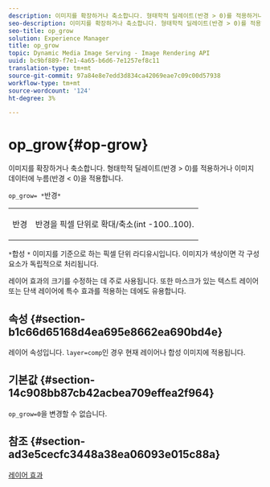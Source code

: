 ```yaml
---
description: 이미지를 확장하거나 축소합니다. 형태학적 딜레이트(반경 > 0)를 적용하거나 이미지 데이터에 누름(반경 < 0)을 적용합니다.
seo-description: 이미지를 확장하거나 축소합니다. 형태학적 딜레이트(반경 > 0)를 적용하거나 이미지 데이터에 누름(반경 < 0)을 적용합니다.
seo-title: op_grow
solution: Experience Manager
title: op_grow
topic: Dynamic Media Image Serving - Image Rendering API
uuid: bc9bf889-f7e1-4a65-b6d6-7e1257ef8c11
translation-type: tm+mt
source-git-commit: 97a84e8e7edd3d834ca42069eae7c09c00d57938
workflow-type: tm+mt
source-wordcount: '124'
ht-degree: 3%

---
```



# op_grow{#op-grow}

이미지를 확장하거나 축소합니다. 형태학적 딜레이트(반경 > 0)를 적용하거나 이미지 데이터에 누름(반경 &lt; 0)을 적용합니다.

`op_grow= *`반경`*`

<table id="simpletable_3BAA4523D29E447FA7A4C9009B3E8344"> 
 <tr class="strow"> 
  <td class="stentry"> <p><span class="codeph"><span class="varname"> 반경</span></span> </p> </td> 
  <td class="stentry"> <p>반경을 픽셀 단위로 확대/축소(int -100..100). </p></td> 
 </tr> 
</table>

`*`합성 `*` 이미지를 기준으로 하는 픽셀 단위 라디유시입니다. 이미지가 색상이면 각 구성 요소가 독립적으로 처리됩니다.

레이어 효과의 크기를 수정하는 데 주로 사용됩니다. 또한 마스크가 있는 텍스트 레이어 또는 단색 레이어에 특수 효과를 적용하는 데에도 유용합니다.

## 속성 {#section-b1c66d65168d4ea695e8662ea690bd4e}

레이어 속성입니다. `layer=comp`인 경우 현재 레이어나 합성 이미지에 적용됩니다.

## 기본값 {#section-14c908bb87cb42acbea709effea2f964}

`op_grow=0`을 변경할 수 없습니다.

## 참조 {#section-ad3e5cecfc3448a38ea06093e015c88a}

[레이어 효과](../../../../../is-api/http-ref/image-serving-api-ref/c-http-protocol-reference/c-syntax-and-features/r-layer-effects.md#reference-82a6b5311b3d4471ad2799adb3b2201c)
